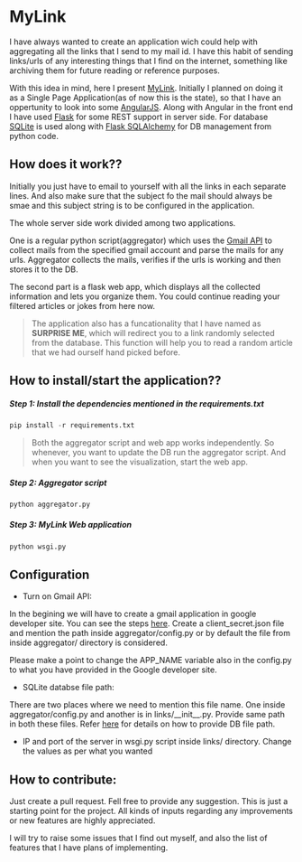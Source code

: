 MyLink
======

I have always wanted to create an application wich could help with aggregating all the
links that I send to my mail id. I have this habit of sending links/urls of any
interesting things that I find on the internet, something like archiving them
for future reading or reference purposes.

With this idea in mind, here I present [MyLink](https://github.com/abijith-kp/MyLink).
Initially I planned on  doing it as a Single Page Application(as of now this is
the state), so that I have an oppertunity to look into some
[AngularJS](https://angularjs.org/). Along with Angular in the front end I
have used [Flask](http://flask.pocoo.org/) for some REST support in server side.
For database [SQLite](https://sqlite.org/) is used along with
[Flask SQLAlchemy](http://flask-sqlalchemy.pocoo.org/2.1/) for DB management from python
code.



How does it work??
------------------

Initially you just have to email to yourself with all the links in each
separate lines. And also make sure that the subject fo the mail should always be
smae and this subject string is to be configured in the application.

The whole server side work divided among two applications.

One is a regular python script(aggregator) which uses the [Gmail
API](https://developers.google.com/gmail/api/) to collect mails from the
specified gmail account and parse the mails for any urls. Aggregator collects
the mails, verifies if the urls is working and then stores it to the DB.

The second part is a flask web app, which displays all the collected information
and lets you organize them. You could continue reading your filtered articles
or jokes from here now.

> The application also has a funcationality that I have named as
> **SURPRISE ME**, which will redirect you to a link randomly selected from the
> database. This function will help you to read a random article that we had
> ourself hand picked before.



How to install/start the application??
--------------------------------------

##### Step 1: Install the dependencies mentioned in the requirements.txt

```python
pip install -r requirements.txt
```

> Both the aggregator script and web app works independently. So whenever, you
> want to update the DB run the aggregator script. And when you want to see the
> visualization, start the web app.

##### Step 2: Aggregator script

```python
python aggregator.py
```

##### Step 3: MyLink Web application

```python
python wsgi.py
```


Configuration
--------------

* Turn on Gmail API:

In the begining we will have to create a gmail application in google developer site.
You can see the steps [here](https://developers.google.com/gmail/api/quickstart/python).
Create a client_secret.json file and mention the path inside
aggregator/config.py or by default the file from inside aggregator/ directory is
considered.

Please make a point to change the APP_NAME variable also in the config.py to
what you have provided in the Google developer site.

* SQLite databse file path:

There are two places where we need to mention this file name.
One inside aggregator/config.py and another is in links/\_\_init__.py. Provide
same path in both these files. Refer [here](http://docs.sqlalchemy.org/en/latest/core/engines.html#sqlite)
for details on how to provide DB file path.

* IP and port of the server in wsgi.py script inside links/ directory. Change the
values as per what you wanted


How to contribute:
------------------

Just create a pull request. Fell free to provide any suggestion. This is just a
starting point for the project. All kinds of inputs regarding any improvements or new
features are highly appreciated.

I will try to raise some issues that I find out myself, and also the list of
features that I have plans of implementing.
